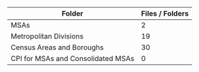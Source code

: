 | Folder                             |   Files / Folders |
|------------------------------------|-------------------|
| MSAs                               |                 2 |
| Metropolitan Divisions             |                19 |
| Census Areas and Boroughs          |                30 |
| CPI for MSAs and Consolidated MSAs |                 0 |